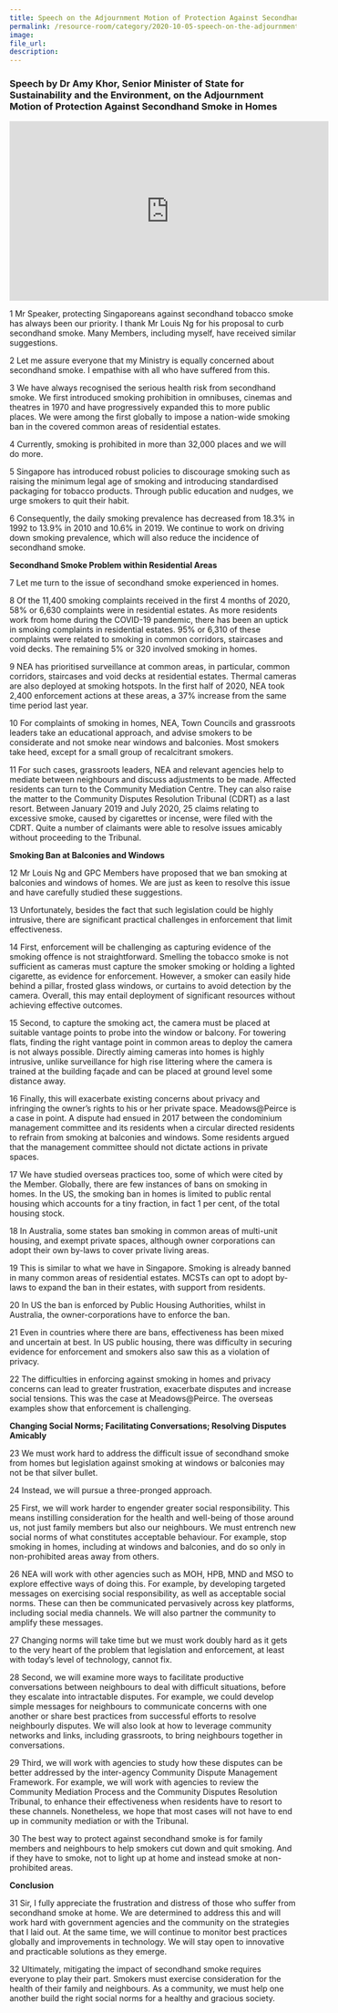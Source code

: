 ```yaml
---  
title: Speech on the Adjournment Motion of Protection Against Secondhand Smoke in Homes by Dr Amy Khor, Minister of State for Sustainability and the Environment  
permalink: /resource-room/category/2020-10-05-speech-on-the-adjournment-motion-of-protection-against-secondhand-smoke-in-homes/  
image:  
file_url:  
description:  
---  
```


### Speech by Dr Amy Khor, Senior Minister of State for Sustainability and the Environment, on the Adjournment Motion of Protection Against Secondhand Smoke in Homes  

<div class="bp-youtube">  

<iframe width="560" height="315" src="https://www.youtube.com/embed/tlL9hAaltw0" frameborder="0" allow="accelerometer; autoplay; clipboard-write; encrypted-media; gyroscope; picture-in-picture" allowfullscreen></iframe>  

</div>  

1	Mr Speaker, protecting Singaporeans against secondhand tobacco smoke has always been our priority. I thank Mr Louis Ng for his proposal to curb secondhand smoke. Many Members, including myself, have received similar suggestions.  

2	Let me assure everyone that my Ministry is equally concerned about secondhand smoke. I empathise with all who have suffered from this.  

3	We have always recognised the serious health risk from secondhand smoke. We first introduced smoking prohibition in omnibuses, cinemas and theatres in 1970 and have progressively expanded this to more public places. We were among the first globally to impose a nation-wide smoking ban in the covered common areas of residential estates.  

4	Currently, smoking is prohibited in more than 32,000 places and we will do more.  
 
5	Singapore has introduced robust policies to discourage smoking such as raising the minimum legal age of smoking and introducing standardised packaging for tobacco products. Through public education and nudges, we urge smokers to quit their habit.  

6	Consequently, the daily smoking prevalence has decreased from 18.3% in 1992 to 13.9% in 2010 and 10.6% in 2019. We continue to work on driving down smoking prevalence, which will also reduce the incidence of secondhand smoke.  

**Secondhand Smoke Problem within Residential Areas**  

7	Let me turn to the issue of secondhand smoke experienced in homes.  

8	Of the 11,400 smoking complaints received in the first 4 months of 2020, 58% or 6,630 complaints were in residential estates. As more residents work from home during the COVID-19 pandemic, there has been an uptick in smoking complaints in residential estates. 95% or 6,310 of these complaints were related to smoking in common corridors, staircases and void decks. The remaining 5% or 320 involved smoking in homes.  

9	NEA has prioritised surveillance at common areas, in particular, common corridors, staircases and void decks at residential estates. Thermal cameras are also deployed at smoking hotspots. In the first half of 2020, NEA took 2,400 enforcement actions at these areas, a 37% increase from the same time period last year.  

10	For complaints of smoking in homes, NEA, Town Councils and grassroots leaders take an educational approach, and advise smokers to be considerate and not smoke near windows and balconies. Most smokers take heed, except for a small group of recalcitrant smokers.  

11	For such cases, grassroots leaders, NEA and relevant agencies help to mediate between neighbours and discuss adjustments to be made. Affected residents can turn to the Community Mediation Centre. They can also raise the matter to the Community Disputes Resolution Tribunal (CDRT) as a last resort. Between January 2019 and July 2020, 25 claims relating to excessive smoke, caused by cigarettes or incense, were filed with the CDRT. Quite a number of claimants were able to resolve issues amicably without proceeding to the Tribunal.  

**Smoking Ban at Balconies and Windows**  

12	Mr Louis Ng and GPC Members have proposed that we ban smoking at balconies and windows of homes. We are just as keen to resolve this issue and have carefully studied these suggestions.  

13	Unfortunately, besides the fact that such legislation could be highly intrusive, there are significant practical challenges in enforcement that limit effectiveness.  

14	First, enforcement will be challenging as capturing evidence of the smoking offence is not straightforward. Smelling the tobacco smoke is not sufficient as cameras must capture the smoker smoking or holding a lighted cigarette, as evidence for enforcement. However, a smoker can easily hide behind a pillar, frosted glass windows, or curtains to avoid detection by the camera. Overall, this may entail deployment of significant resources without achieving effective outcomes.  

15	Second, to capture the smoking act, the camera must be placed at suitable vantage points to probe into the window or balcony. For towering flats, finding the right vantage point in common areas to deploy the camera is not always possible. Directly aiming cameras into homes is highly intrusive, unlike surveillance for high rise littering where the camera is trained at the building façade and can be placed at ground level some distance away.  

16	Finally, this will exacerbate existing concerns about privacy and infringing the owner’s rights to his or her private space.  Meadows@Peirce is a case in point. A dispute had ensued in 2017 between the condominium management committee and its residents when a circular directed residents to refrain from smoking at balconies and windows. Some residents argued that the management committee should not dictate actions in private spaces.  

17	We have studied overseas practices too, some of which were cited by the Member. Globally, there are few instances of bans on smoking in homes. In the US, the smoking ban in homes is limited to public rental housing which accounts for a tiny fraction, in fact 1 per cent, of the total housing stock.  

18	In Australia, some states ban smoking in common areas of multi-unit housing, and exempt private spaces, although owner corporations can adopt their own by-laws to cover private living areas.  

19	This is similar to what we have in Singapore. Smoking is already banned in many common areas of residential estates. MCSTs can opt to adopt by-laws to expand the ban in their estates, with support from residents.  

20	In US the ban is enforced by Public Housing Authorities, whilst in Australia, the owner-corporations have to enforce the ban.  

21	Even in countries where there are bans, effectiveness has been mixed and uncertain at best. In US public housing, there was difficulty in securing evidence for enforcement and smokers also saw this as a violation of privacy.  

22	The difficulties in enforcing against smoking in homes and privacy concerns can lead to greater frustration, exacerbate disputes and increase social tensions. This was the case at Meadows@Peirce. The overseas examples show that enforcement is challenging.  

**Changing Social Norms; Facilitating Conversations; Resolving Disputes Amicably**  

23	We must work hard to address the difficult issue of secondhand smoke from homes but legislation against smoking at windows or balconies may not be that silver bullet.  

24	Instead, we will pursue a three-pronged approach.  

25	First, we will work harder to engender greater social responsibility. This means instilling consideration for the health and well-being of those around us, not just family members but also our neighbours. We must entrench new social norms of what constitutes acceptable behaviour. For example, stop smoking in homes, including at windows and balconies, and do so only in non-prohibited areas away from others.  

26	NEA will work with other agencies such as MOH, HPB, MND and MSO to explore effective ways of doing this. For example, by developing targeted messages on exercising social responsibility, as well as acceptable social norms. These can then be communicated pervasively across key platforms, including social media channels.  We will also partner the community to amplify these messages.  

27	Changing norms will take time but we must work doubly hard as it gets to the very heart of the problem that legislation and enforcement, at least with today’s level of technology, cannot fix.  

28	Second, we will examine more ways to facilitate productive conversations between neighbours to deal with difficult situations, before they escalate into intractable disputes. For example, we could develop simple messages for neighbours to communicate concerns with one another or share best practices from successful efforts to resolve neighbourly disputes. We will also look at how to leverage community networks and links, including grassroots, to bring neighbours together in conversations.  

29	Third, we will work with agencies to study how these disputes can be better addressed by the inter-agency Community Dispute Management Framework. For example, we will work with agencies to review the Community Mediation Process and the Community Disputes Resolution Tribunal, to enhance their effectiveness when residents have to resort to these channels. Nonetheless, we hope that most cases will not have to end up in community mediation or with the Tribunal.  

30	The best way to protect against secondhand smoke is for family members and neighbours to help smokers cut down and quit smoking. And if they have to smoke, not to light up at home and instead smoke at non-prohibited areas.  

**Conclusion**  

31	Sir, I fully appreciate the frustration and distress of those who suffer from secondhand smoke at home. We are determined to address this and will work hard with government agencies and the community on the strategies that I laid out. At the same time, we will continue to monitor best practices globally and improvements in technology. We will stay open to innovative and practicable solutions as they emerge.  

32	Ultimately, mitigating the impact of secondhand smoke requires everyone to play their part. Smokers must exercise consideration for the health of their family and neighbours.  As a community, we must help one another build the right social norms for a healthy and gracious society.  
